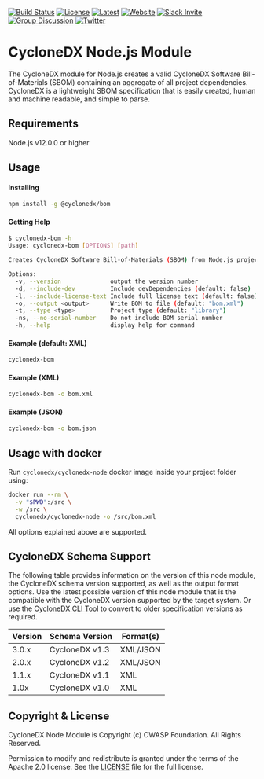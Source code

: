 [![Build Status](https://github.com/CycloneDX/cyclonedx-node-module/workflows/Node%20CI/badge.svg)](https://github.com/CycloneDX/cyclonedx-node-module/actions?workflow=Node+CI)
[![License](https://img.shields.io/badge/license-Apache%202.0-brightgreen.svg)][License]
[![Latest](
https://img.shields.io/npm/v/@cyclonedx/bom)](https://www.npmjs.com/package/@cyclonedx/bom)
[![Website](https://img.shields.io/badge/https://-cyclonedx.org-blue.svg)](https://cyclonedx.org/)
[![Slack Invite](https://img.shields.io/badge/Slack-Join-blue?logo=slack&labelColor=393939)](https://cyclonedx.org/slack/invite)
[![Group Discussion](https://img.shields.io/badge/discussion-groups.io-blue.svg)](https://groups.io/g/CycloneDX)
[![Twitter](https://img.shields.io/twitter/url/http/shields.io.svg?style=social&label=Follow)](https://twitter.com/CycloneDX_Spec)

CycloneDX Node.js Module
=========

The CycloneDX module for Node.js creates a valid CycloneDX Software Bill-of-Materials (SBOM) containing an aggregate of all project dependencies. CycloneDX is a lightweight SBOM specification that is easily created, human and machine readable, and simple to parse.

Requirements
-------------------
Node.js v12.0.0 or higher

Usage
-------------------

#### Installing

```bash
npm install -g @cyclonedx/bom
```

#### Getting Help
```bash
$ cyclonedx-bom -h
Usage: cyclonedx-bom [OPTIONS] [path]

Creates CycloneDX Software Bill-of-Materials (SBOM) from Node.js projects

Options:
  -v, --version              output the version number
  -d, --include-dev          Include devDependencies (default: false)
  -l, --include-license-text Include full license text (default: false)
  -o, --output <output>      Write BOM to file (default: "bom.xml")
  -t, --type <type>          Project type (default: "library")
  -ns, --no-serial-number    Do not include BOM serial number
  -h, --help                 display help for command
```

#### Example (default: XML)
```bash
cyclonedx-bom
```

#### Example (XML)
```bash
cyclonedx-bom -o bom.xml
```

#### Example (JSON)
```bash
cyclonedx-bom -o bom.json
```

## Usage with docker

Run `cyclonedx/cyclonedx-node` docker image inside your project folder using:

```bash
docker run --rm \
  -v "$PWD":/src \
  -w /src \
  cyclonedx/cyclonedx-node -o /src/bom.xml
```

All options explained above are supported.


## CycloneDX Schema Support

The following table provides information on the version of this node module, the CycloneDX schema version supported, 
as well as the output format options. Use the latest possible version of this node module that is the compatible with 
the CycloneDX version supported by the target system. Or use the [CycloneDX CLI Tool](https://github.com/CycloneDX/cyclonedx-cli/)
to convert to older specification versions as required.

| Version | Schema Version | Format(s) |
| ------- | ----------------- | --------- |
| 3.0.x | CycloneDX v1.3 | XML/JSON |
| 2.0.x | CycloneDX v1.2 | XML/JSON |
| 1.1.x | CycloneDX v1.1 | XML |
| 1.0x | CycloneDX v1.0 | XML |

Copyright & License
-------------------

CycloneDX Node Module is Copyright (c) OWASP Foundation. All Rights Reserved.

Permission to modify and redistribute is granted under the terms of the Apache 2.0 license. See the [LICENSE] file for the full license.

[License]: https://github.com/CycloneDX/cyclonedx-node-module/blob/master/LICENSE
